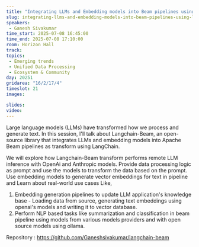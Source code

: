 ```yaml
---
title: "Integrating LLMs and Embedding models into Beam pipelines using langchain"
slug: integrating-llms-and-embedding-models-into-beam-pipelines-using-langchain
speakers:
 - Ganesh Sivakumar
time_start: 2025-07-08 16:45:00
time_end: 2025-07-08 17:10:00
room: Horizon Hall
track:
topics: 
 - Emerging trends
 - Unified Data Processing
 - Ecosystem & Community
day: 20251
gridarea: "16/2/17/4"
timeslot: 21
images: 

slides:
video: 
---
```


Large language models (LLMs) have transformed how we process and generate text. In this session, I'll talk about Langchain-Beam, an open-source library that integrates LLMs and embedding models into Apache Beam pipelines as transform using LangChain.

We will explore how Langchain-Beam transform performs remote LLM inference with OpenAi and Anthropic models. Provide data processing logic as prompt and use the models to transform the data based on the prompt. Use embedding models to generate vector embeddings for text in pipeline and Learn about real-world use cases Like,

1. Embedding generation pipelines to update LLM application's knowledge base - Loading data from source, generating text embeddings using openai's models and writing it to vector database. 
2. Perform NLP based tasks like summarization and classification in beam pipeline using models from various models providers and with open source models using ollama. 

Repository : https://github.com/Ganeshsivakumar/langchain-beam